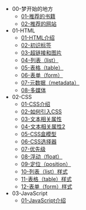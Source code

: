 <!-- docs/_sidebar.md -->
<!-- 侧边栏目录 -->

* 00-梦开始的地方
  * [01-推荐的书籍](00-梦开始的地方/01-推荐的书籍)
  * [02-推荐的网站](00-梦开始的地方/02-推荐的网站)
* 01-HTML
  * [01-HTML介绍](01-HTML/01-HTML介绍.md)
  * [02-初识标签](01-HTML/02-初识标签.md)
  * [03-超链接和图片](01-HTML/03-超链接和图片.md)
  * [04-列表（list）](01-HTML/04-列表（list）.md)
  * [05-表格（table）](01-HTML/05-表格（table）.md)
  * [06-表单（form）](01-HTML/06-表单（form）.md)
  * [07-元数据（metadata）](01-HTML/07-元数据（metadata）.md)
  * [08-多媒体](01-HTML/08-多媒体.md)
* 02-CSS
  * [01-CSS介绍](02-CSS/01-CSS介绍.md)
  * [02-如何引入CSS](02-CSS/02-如何引入CSS.md)
  * [03-文本相关属性](02-CSS/03-文本相关属性.md)
  * [04-文本相关属性2](02-CSS/04-文本相关属性2.md)
  * [05-CSS盒模型](02-CSS/05-CSS盒模型.md)
  * [06-CSS选择器](02-CSS/06-CSS选择器.md)
  * [07-优先级](02-CSS/07-优先级.md)
  * [08-浮动（float）](02-CSS/08-浮动（float）.md)
  * [09-定位（position）](02-CSS/09-定位（position）.md)
  * [10-列表（list）样式](02-CSS/10-列表（list）样式.md)
  * [11-表格（table）样式](02-CSS/11-表格（table）样式.md)
  * [12-表单（form）样式](02-CSS/12-表单（form）样式.md)
* 03-JavaScript
  * [01-JavaScript介绍](03-JavaScript/01-JavaScript介绍.md)